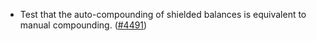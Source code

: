 - Test that the auto-compounding of shielded balances is equivalent to manual
  compounding. ([\#4491](https://github.com/anoma/namada/pull/4491))